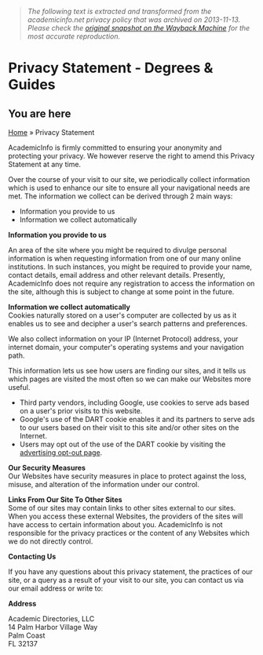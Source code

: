 > *The following text is extracted and transformed from the academicinfo.net privacy policy that was archived on 2013-11-13. Please check the [original snapshot on the Wayback Machine](https://web.archive.org/web/20131113235122id_/http%3A//www.academicinfo.net/privacy-policy.html) for the most accurate reproduction.*

# Privacy Statement - Degrees & Guides

## You are here

[Home](https://web.archive.org/) » Privacy Statement

AcademicInfo is firmly committed to ensuring your anonymity and protecting your privacy. We however reserve the right to amend this Privacy Statement at any time.

Over the course of your visit to our site, we periodically collect information which is used to enhance our site to ensure all your navigational needs are met. The information we collect can be derived through 2 main ways:

  * Information you provide to us
  * Information we collect automatically



 **Information you provide to us**

An area of the site where you might be required to divulge personal information is when requesting information from one of our many online institutions. In such instances, you might be required to provide your name, contact details, email address and other relevant details. Presently, AcademicInfo does not require any registration to access the information on the site, although this is subject to change at some point in the future.

**Information we collect automatically**  
Cookies naturally stored on a user's computer are collected by us as it enables us to see and decipher a user's search patterns and preferences.

We also collect information on your IP (Internet Protocol) address, your internet domain, your computer's operating systems and your navigation path.

This information lets us see how users are finding our sites, and it tells us which pages are visited the most often so we can make our Websites more useful.

  * Third party vendors, including Google, use cookies to serve ads based on a user's prior visits to this website.
  * Google's use of the DART cookie enables it and its partners to serve ads to our users based on their visit to this site and/or other sites on the Internet.
  * Users may opt out of the use of the DART cookie by visiting the [advertising opt-out page](http://www.google.com/privacy_ads.html). 



**Our Security Measures**  
Our Websites have security measures in place to protect against the loss, misuse, and alteration of the information under our control.

**Links From Our Site To Other Sites**   
Some of our sites may contain links to other sites external to our sites. When you access these external Websites, the providers of the sites will have access to certain information about you. AcademicInfo is not responsible for the privacy practices or the content of any Websites which we do not directly control.

**Contacting Us**

If you have any questions about this privacy statement, the practices of our site, or a query as a result of your visit to our site, you can contact us via our email address or write to:

 **Address**

Academic Directories, LLC  
14 Palm Harbor Village Way  
Palm Coast  
FL 32137
